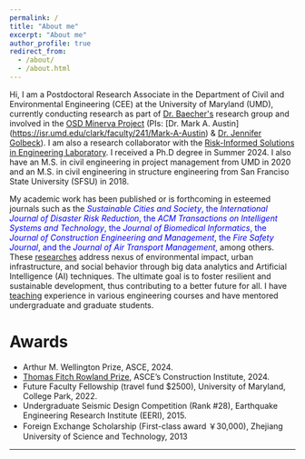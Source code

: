 ```yaml
---
permalink: /
title: "About me"
excerpt: "About me"
author_profile: true
redirect_from: 
  - /about/
  - /about.html
---
```


Hi, I am a Postdoctoral Research Associate in the Department of Civil and Environmental Engineering (CEE) at the University of Maryland (UMD), currently conducting research as part of [Dr. Baecher's](https://cee.umd.edu/clark/faculty/244/Gregory-B-Baecher) research group and involved in the [OSD Minerva Project](https://ischool.umd.edu/news/mark-austin-is-pi-for-new-dod-minerva-research-initiative-project/) (PIs: [Dr. Mark A. Austin] (https://isr.umd.edu/clark/faculty/241/Mark-A-Austin) & [Dr. Jennifer Golbeck](https://ischool.umd.edu/directory/jennifer-golbeck/)). I am also a research collaborator with the [Risk-Informed Solutions in Engineering Laboratory](https://riselab.umd.edu/). I received a Ph.D degree in Summer 2024. I also have an M.S. in civil engineering in project management from UMD in 2020 and an M.S. in civil engineering in structure engineering from San Franciso State University (SFSU) in 2018. 

My academic work has been published or is forthcoming in esteemed journals such as the <span style="color: blue"> *Sustainable Cities and Society*, the *International Journal of Disaster Risk Reduction*, the *ACM Transactions on Intelligent Systems and Technology*, the *Journal of Biomedical Informatics*, the *Journal of Construction Engineering and Management*, the *Fire Safety Journal*, and the *Journal of Air Transport Management*,</span> among others. These [researches](research) address nexus of environmental impact, urban infrastructure, and social behavior through big data analytics and Artificial Intelligence (AI) techniques. The ultimate goal is to foster resilient and sustainable development, thus contributing to a better future for all. I have [teaching](teaching) experience in various engineering courses and have mentored undergraduate and graduate students. 


Awards
======
* Arthur M. Wellington Prize, ASCE, 2024.
* [Thomas Fitch Rowland Prize](https://www-asce-org.proxy-um.researchport.umd.edu/career-growth/awards-and-honors/thomas-fitch-rowland-prize), ASCE’s Construction Institute, 2024.
* Future Faculty Fellowship (travel fund $2500), University of Maryland, College Park, 2022.
* Undergraduate Seismic Design Competition (Rank #28), Earthquake Engineering Research Institute (EERI), 2015.
* Foreign Exchange Scholarship (First-class award ￥30,000), Zhejiang University of Science and Technology, 2013

***


